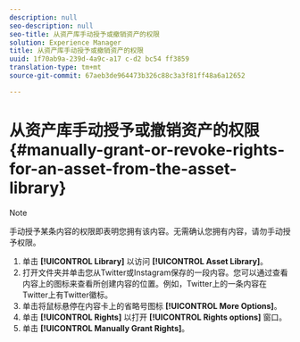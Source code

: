 ```yaml
---
description: null
seo-description: null
seo-title: 从资产库手动授予或撤销资产的权限
solution: Experience Manager
title: 从资产库手动授予或撤销资产的权限
uuid: 1f70ab9a-239d-4a9c-a17 c-d2 bc54 ff3859
translation-type: tm+mt
source-git-commit: 67aeb3de964473b326c88c3a3f81ff48a6a12652

---
```



# 从资产库手动授予或撤销资产的权限{#manually-grant-or-revoke-rights-for-an-asset-from-the-asset-library}

>[!NOTE]
>
>手动授予某条内容的权限即表明您拥有该内容。无需确认您拥有内容，请勿手动授予权限。

1. 单击 **[!UICONTROL Library]** 以访问 **[!UICONTROL Asset Library]**。
1. 打开文件夹并单击您从Twitter或Instagram保存的一段内容。您可以通过查看内容上的图标来查看所创建内容的位置。例如，Twitter上的一条内容在Twitter上有Twitter徽标。
1. 单击将鼠标悬停在内容卡上的省略号图标 **[!UICONTROL More Options]**。
1. 单击 **[!UICONTROL Rights]** 以打开 **[!UICONTROL Rights options]** 窗口。
1. 单击 **[!UICONTROL Manually Grant Rights]**。
